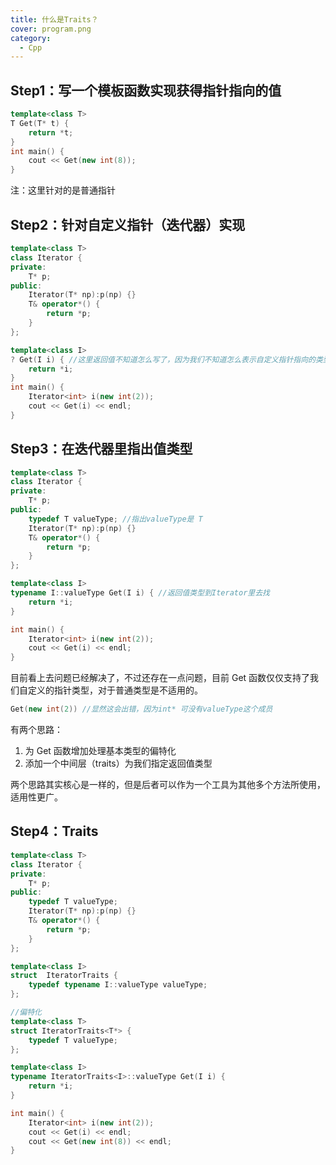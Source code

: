 ```yaml
---
title: 什么是Traits？
cover: program.png
category:
  - Cpp
---
```


## Step1：写一个模板函数实现获得指针指向的值

```cpp
template<class T>
T Get(T* t) {
    return *t;
}
int main() {
    cout << Get(new int(8));
}
```

注：这里针对的是普通指针

## Step2：针对自定义指针（迭代器）实现

```cpp
template<class T>
class Iterator {
private:
    T* p;
public:
    Iterator(T* np):p(np) {}
    T& operator*() {
        return *p;
    }
};

template<class I>
? Get(I i) { //这里返回值不知道怎么写了，因为我们不知道怎么表示自定义指针指向的类型，这就是我们现在面临的问题
    return *i;
}
int main() {
    Iterator<int> i(new int(2));
    cout << Get(i) << endl;
}
```

## Step3：在迭代器里指出值类型

```cpp
template<class T>
class Iterator {
private:
    T* p;
public:
    typedef T valueType; //指出valueType是 T
    Iterator(T* np):p(np) {}
    T& operator*() {
        return *p;
    }
};

template<class I>
typename I::valueType Get(I i) { //返回值类型到Iterator里去找
    return *i;
}

int main() {
    Iterator<int> i(new int(2));
    cout << Get(i) << endl;
}
```

目前看上去问题已经解决了，不过还存在一点问题，目前 Get 函数仅仅支持了我们自定义的指针类型，对于普通类型是不适用的。

```cpp
Get(new int(2)) //显然这会出错，因为int* 可没有valueType这个成员
```

有两个思路：

1. 为 Get 函数增加处理基本类型的偏特化
2. 添加一个中间层（traits）为我们指定返回值类型

两个思路其实核心是一样的，但是后者可以作为一个工具为其他多个方法所使用，适用性更广。

## Step4：Traits

```cpp
template<class T>
class Iterator {
private:
    T* p;
public:
    typedef T valueType;
    Iterator(T* np):p(np) {}
    T& operator*() {
        return *p;
    }
};

template<class I>
struct  IteratorTraits {
    typedef typename I::valueType valueType;
};

//偏特化
template<class T>
struct IteratorTraits<T*> {
    typedef T valueType;
};

template<class I>
typename IteratorTraits<I>::valueType Get(I i) {
    return *i;
}

int main() {
    Iterator<int> i(new int(2));
    cout << Get(i) << endl;
    cout << Get(new int(8)) << endl;
}
```
